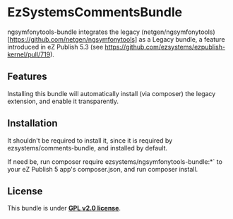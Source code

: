 # EzSystemsCommentsBundle

ngsymfonytools-bundle integrates the legacy (netgen/ngsymfonytools)[https://github.com/netgen/ngsymfonytools] as a
Legacy bundle, a feature introduced in eZ Publish 5.3 (see https://github.com/ezsystems/ezpublish-kernel/pull/719).

## Features

Installing this bundle will automatically install (via composer) the legacy extension, and enable it transparently.

## Installation

It shouldn't be required to install it, since it is required by ezsystems/comments-bundle, and installed by default.

If need be, run composer require ezsystems/ngsymfonytools-bundle:*` to your eZ Publish 5 app's composer.json,
and run composer install.

## License

This bundle is under **[GPL v2.0 license](http://www.gnu.org/licenses/gpl-2.0.html)**.
